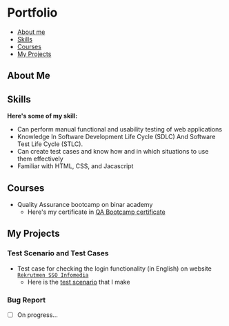 # Portfolio
- [About me](#about-me)
- [Skills](#skills)
- [Courses](#courses)
- [My Projects](#my-projects)

## About Me

## Skills
__Here's some of my skill:__
* Can perform manual functional and usability testing of web applications
* Knowledge In Software Development Life Cycle (SDLC) And Software Test Life Cycle (STLC).
* Can create test cases and know how and in which situations to use them effectively
* Familiar with HTML, CSS, and Jacascript

## Courses
* Quality Assurance bootcamp on binar academy
  * Here's my certificate in [QA Bootcamp certificate](https://drive.google.com/file/d/1EmdgmBIoXG7f2JvZ39sEpksMxR_dyUmo/view?usp=share_link)
  
## My Projects
### Test Scenario and Test Cases
  * Test case for checking the login functionality (in English) on website [`Rekrutmen SSO Infomedia`](https://recruit.infomedia.co.id/)
    * Here is the [test scenario](https://docs.google.com/spreadsheets/d/14Ehq7nf1SQ-HoOPkLxwIRyGZ4Kmpbz3pVDH2l9fUiLY/edit?usp=sharing) that I make
### Bug Report
  * [ ] On progress...
